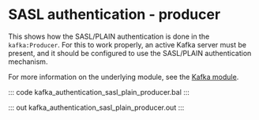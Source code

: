 # SASL authentication - producer

This shows how the SASL/PLAIN authentication is done in the `kafka:Producer`.
For this to work properly, an active Kafka server must be present, 
and it should be configured to use the SASL/PLAIN authentication mechanism.

For more information on the underlying module,
see the [Kafka module](https://lib.ballerina.io/ballerinax/kafka/latest).

::: code kafka_authentication_sasl_plain_producer.bal :::

::: out kafka_authentication_sasl_plain_producer.out :::
